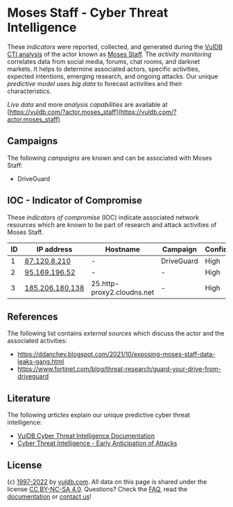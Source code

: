 # Moses Staff - Cyber Threat Intelligence

These _indicators_ were reported, collected, and generated during the [VulDB CTI analysis](https://vuldb.com/?kb.cti) of the actor known as [Moses Staff](https://vuldb.com/?actor.moses_staff). The _activity monitoring_ correlates data from social media, forums, chat rooms, and darknet markets. It helps to determine associated actors, specific activities, expected intentions, emerging research, and ongoing attacks. Our unique _predictive model_ uses _big data_ to forecast activities and their characteristics.

_Live data_ and more _analysis capabilities_ are available at [https://vuldb.com/?actor.moses_staff](https://vuldb.com/?actor.moses_staff)

## Campaigns

The following _campaigns_ are known and can be associated with Moses Staff:

* DriveGuard

## IOC - Indicator of Compromise

These _indicators of compromise_ (IOC) indicate associated network resources which are known to be part of research and attack activities of Moses Staff.

ID | IP address | Hostname | Campaign | Confidence
-- | ---------- | -------- | -------- | ----------
1 | [87.120.8.210](https://vuldb.com/?ip.87.120.8.210) | - | DriveGuard | High
2 | [95.169.196.52](https://vuldb.com/?ip.95.169.196.52) | - | - | High
3 | [185.206.180.138](https://vuldb.com/?ip.185.206.180.138) | 25.http-proxy2.cloudns.net | - | High

## References

The following list contains _external sources_ which discuss the actor and the associated activities:

* https://ddanchev.blogspot.com/2021/10/exposing-moses-staff-data-leaks-gang.html
* https://www.fortinet.com/blog/threat-research/guard-your-drive-from-driveguard

## Literature

The following _articles_ explain our unique predictive cyber threat intelligence:

* [VulDB Cyber Threat Intelligence Documentation](https://vuldb.com/?kb.cti)
* [Cyber Threat Intelligence - Early Anticipation of Attacks](https://www.scip.ch/en/?labs.20201022)

## License

(c) [1997-2022](https://vuldb.com/?kb.changelog) by [vuldb.com](https://vuldb.com/?kb.about). All data on this page is shared under the license [CC BY-NC-SA 4.0](https://creativecommons.org/licenses/by-nc-sa/4.0/). Questions? Check the [FAQ](https://vuldb.com/?kb.faq), read the [documentation](https://vuldb.com/?kb) or [contact us](https://vuldb.com/?contact)!
